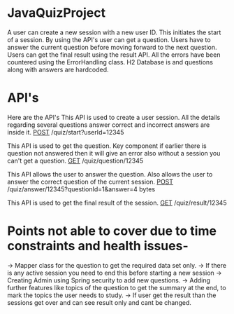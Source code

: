 # JavaQuizProject
A user can create a new session with a new user ID. This initiates the start of a session.
By using the API's user can get a question. Users have to answer the current question before moving forward to the next question.
Users can get the final result using the result API.
All the errors have been countered using the ErrorHandling class.
H2 Database is and questions along with answers are hardcoded.

# API's
 Here are the API's
 This API is used to create a user session. All the details regarding several questions answer correct and incorrect answers are inside it.
 [POST](http://localhost:8080) /quiz/start?userId=12345

 This API is used to get the question. Key component if earlier there is question not answered then it will give an error also without a session you can't get a question.
 [GET](http://localhost:8080) /quiz/question/12345

 This API allows the user to answer the question. Also allows the user to answer the correct question of the current session. 
 [POST](http://localhost:8080) /quiz/answer/12345?questionId=1&answer=4 bytes

 This API is used to get the final result of the session.
 [GET](http://localhost:8080) /quiz/result/12345

 # Points not able to cover due to time constraints and health issues-
 -> Mapper class for the question to get the required data set only.
 -> If there is any active session you need to end this before starting a new session
 -> Creating Admin using Spring security to add new questions.
 -> Adding further features like topics of the question to get the summary at the end, to mark the topics the user needs to study.
 -> If user get the result than the sessions get over and can see result only and cant be changed.
 
 
